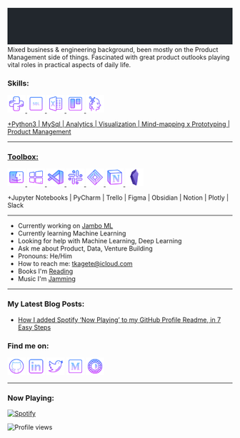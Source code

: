 ![Hello I'm Tony Kagete](hello.gif)
Mixed business & engineering background, been mostly on the Product Management side of things. Fascinated with great product outlooks playing vital roles in practical aspects of daily life. 

<h3 align="left">Skills:</h3>

<p align="left"> <a href="https://www.python.org" target="_blank"> <img src="media/icons8-python.svg" alt="python" width="40" height="40"/> </a>   <a href="https://www.mysql.com/" target="_blank"> <img src="media/icons8-sql-96.svg" alt="mysql" width="40" height="40"/> </a>   <a href="https://www.microsoft.com/en-us/microsoft-365/excel" target="_blank"> <img src="media/icons8-microsoft-excel.svg" alt="excel" width="40" height="40"/> </a>   <a href="https://trello.com/" target="_blank"> <img src="media/icons8-trello.svg" alt="trello" width="40" height="40"/>   <a href="https://obsidian.md/" target="_blank"> <img src="media/icons8-mind-map-96.svg" alt="mind-mapping" width="40" height="40"/></p>

+Python3 | MySql | Analytics | Visualization | Mind-mapping x Prototyping | Product Management
__________________________________________________________________________________________________________

<h3 align="left">Toolbox:</h3>

<p align="left"> <a href="https://www.apple.com/macbook-pro-13/" target="_blank"> <img src="media/icons8-mac-logo.svg" alt="mac" width="40" height="40"/> </a> <a href="https://www.microsoft.com/en-us/windows/" target="_blank"> <img src="media/icons8-windows-10.svg" alt="windows10" width="40" height="40"/> </a> <a href="https://code.visualstudio.com/" target="_blank"> <img src="media/icons8-visual-studio-code-2019.svg" alt="vscode" width="40" height="40"/> </a> <a href="https://www.slack.com/" target="_blank"> <img src="media/icons8-slack-new.svg" alt="slack" width="40" height="40"/> </a> <a href="https://www.atlassian.com/software/jira" target="_blank"> <img src="media/icons8-jira.svg" alt="jira" width="40" height="40"/> </a> <a href="https://www.notion.com/" target="_blank"> <img src="media/icons8-notion.svg" alt="notion" width="40" height="40"/> </a> </a> <a href="https://obsidian.md/" target="_blank"> <img src="media/obsidian2.svg" alt="obsidian" width="40" height="40"/> </a> </p>

+Jupyter Notebooks | PyCharm | Trello | Figma | Obsidian | Notion | Plotly | Slack
__________________________________________________________________________________________________________

- Currently working on [Jambo ML](https://github.com/Technically-Tony/jamboml-1.git)
- Currently learning Machine Learning 
- Looking for help with Machine Learning, Deep Learning 
- Ask me about Product, Data, Venture Building
- Pronouns: He/Him 
- How to reach me: tkagete@icloud.com 
- Books I'm [Reading](https://www.notion.so/technicallytony/TK-s-books-8fa76125be694a04b59cf0eafe6f6327)
- Music I'm [Jamming](https://open.spotify.com/playlist/6VixOZz7vkQca7ZNBPwe2u)

__________________________________________________________________________________________________________

<h3 align="left">My Latest Blog Posts:</h3>

<!-- BLOG-POST-LIST:START -->
- [How I added Spotify ‘Now Playing’ to my GitHub Profile Readme, in 7 Easy Steps](https://technicallytony.com/how-i-added-spotify-now-playing-to-my-github-profile-readme-in-7-easy-steps)
<!-- BLOG-POST-LIST:END -->

<h3 align="left">Find me on:</h3>

[<img src='media/icons8-github.svg' alt='github' height='40'>](https://github.com/technically-tony)    [<img src='media/icons8-linkedin.svg' alt='linkedin' height='40'>](https://www.linkedin.com/in/tonykagete/)  [<img src='media/icons8-twitter.svg' alt='twitter' height='40'>](https://twitter.com/technicallytony)  [<img src='media/icons8-medium-new.svg' alt='medium' height='40'>](https://medium.com/@tkagete) [<img src='media/icons8-vsco.svg' alt='vsco' height='40'>](https://vsco.co/technicallytony/gallery) 

__________________________________________________________________________________________________________

<h3 align="left">Now Playing:</h3>

[![Spotify](https://now-playing-technically-tony.vercel.app/api/spotify)](https://open.spotify.com/user/316ynimwepp7athpqi6d3l3a54ey)

![Profile views](https://gpvc.arturio.dev/Technically-Tony)  
